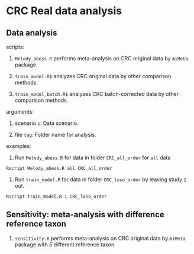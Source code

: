# CRC Real data analysis

## Data analysis

scripts:

1. `Melody_abess.R` performs meta-analysis on CRC original data by `miMeta` package

2. `train_model.R$` analyzes CRC original data by other comparison methods.

3. `train_model_batch.R$` analyzes CRC batch-corrected data by other comparison methods.

arguments:

1. scenario `s`: Data scenario.

2. file `tag`: Folder name for analysis.

examples: 

1. Run `Melody_abess.R` for data in folder `CRC_all_order` for `all` data
```console
Rscript Melody_abess.R all CRC_all_order
```

1. Run `train_model.R` for data in folder `CRC_loso_order` by leaving study `1` out.
```console
Rscript train_model.R 1 CRC_loso_order
```

## Sensitivity: meta-analysis with difference reference taxon

1. `sensitivity.R` performs meta-analysis on CRC original data by `miMeta` package with 5 different reference taxon 
